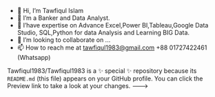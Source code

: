 - 👋 Hi, I’m Tawfiqul Islam
- 👀 I’m  a Banker and Data Analyst.
- 🌱 I’have expertise on Advance Excel,Power BI,Tableau,Google Data Studio, SQL,Python for data Analysis and Learning BIG Data.
- 💞️ I’m looking to collaborate on ...
- 📫 How to reach me at tawfiqul1983@gmail.com  +88 01727422461 (Whatsapp) 

Tawfiqul1983/Tawfiqul1983 is a ✨ special ✨ repository because its `README.md` (this file) appears on your GitHub profile.
You can click the Preview link to take a look at your changes.
--->
